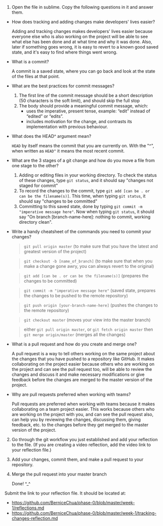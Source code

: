 1. Open the file in sublime. Copy the following questions in it and answer them.
  - How does tracking and adding changes make developers' lives easier?

      Adding and tracking changes makes developers' lives easier because everyone else who is also working on the project will be able to see what else has been done and at what time and why it was done.  Also, later if something goes wrong, it is easy to revert to a known good saved state, and it's easy to find where things went wrong.
  - What is a commit?

     A commit is a saved state, where you can go back and look at the state of the files at that point.
  - What are the best practices for commit messages?
     1. The first line of the commit message should be a short description (50 characters is the soft limit), and should skip the full stop
     2. The body should provide a meaningful commit message, which:
        - uses the imperative, present tense, example: “edit” instead of “edited” or “edits”.
        - includes motivation for the change, and contrasts its implementation with previous behaviour.
  - What does the HEAD^ argument mean?

      `HEAD` by itself means the commit that you are currently on.  With the "^", when written as `HEAD^` it means the most recent commit.
  - What are the 3 stages of a git change and how do you move a file from one stage to the other?

     1. Adding or editing files in your working directory.  To check the status of these changes, type `git status`, and it should say "changes not staged for commit"
     2. To record the changes to the commit, type `git add [can be . or can be the filename(s)]`. This time, when typing `git status`, it should say "changes to be committed"
     3. Committing to this saved state, done by typing `git commit -m "imperative message here"`. Now when typing `git status`, it should say "On branch [branch-name-here]: nothing to commit, working directory clean".
  - Write a handy cheatsheet of the commands you need to commit your changes?
    > `git pull origin master` (to make sure that you have the latest and greatest version of the project)

    > `git checkout -b [name_of_branch]` (to make sure that when you make a change gone awry, you can always revert to the original)

    > `git add [can be . or can be the filename(s)]` (prepares the changes to be committed)

    > `git commit -m "imperative message here"` (saved state, prepares the changes to be pushed to the remote repository)

    > `git push origin [your-branch-name-here]` (pushes the changes to the remote repository)

    > `git checkout master` (moves your view into the master branch)

    > either `git pull origin master`, or `git fetch origin master` then `git merge origin/master` (merges all the changes)
  - What is a pull request and how do you create and merge one?

     A pull request is a way to tell others working on the same project about the changes that you have pushed to a repository like GitHub.  It makes collaborating on the project easier because others who are working on the project and can see the pull request too, will be able to review the changes and discuss it and make necessary modifications or give feedback before the changes are merged to the master version of the project.
  - Why are pull requests preferred when working with teams?

      Pull requests are preferred when working with teams because it makes collaborating on a team project easier.  This works because others who are working on the project with you, and can see the pull request also, can help you by reviewing the changes, discussing them, giving feedback, etc. to the changes before they get merged to the master version of the project.  
2. Go through the git workflow you just established and add your reflection to the file. (If you are creating a video reflection, add the video link to your reflection file.)
3. Add your changes, commit them, and make a pull request to your repository.
4. Merge the pull request into your master branch

   Done! ^_^

Submit the link to your reflection file. It should be located at:

- https://github.com/BerniceChua/phase-0/blob/master/week-1/reflections.md
- https://github.com/BerniceChua/phase-0/blob/master/week-1/tracking-changes-reflection.md